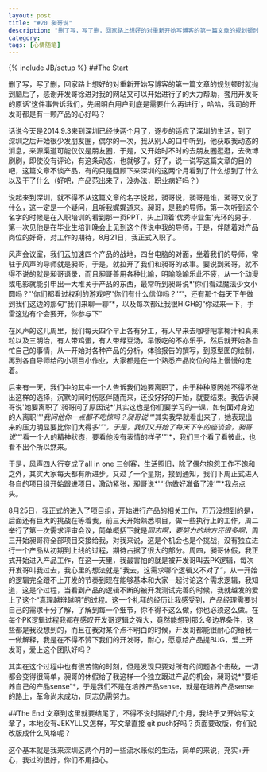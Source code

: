 ```yaml
---
layout: post
title: "#20 昶哥说"
description: "删了写，写了删，回家路上想好的对重新开始写博客的第一篇文章的规划顿时就抛到脑后了，感谢开发哥徐进对我的网站又可以开始进行了的大力帮助，套用开发哥的原话'件事告诉我们，先闹明白用户到底是需要什么再进行'，哈哈，我司的开发哥都是有一颗产品的心好吗？"
category: 
tags: [心情随笔]
---
```

{% include JB/setup %}
##The Start

  删了写，写了删，回家路上想好的对重新开始写博客的第一篇文章的规划顿时就抛到脑后了，感谢开发哥徐进对我的网站又可以开始进行了的大力帮助，套用开发哥的原话'这件事告诉我们，先闹明白用户到底是需要什么再进行'，哈哈，我司的开发哥都是有一颗产品的心好吗？  

  话说今天是2014.9.3来到深圳已经快两个月了，逐步的适应了深圳的生活，到了深圳之后开始很少发朋友圈，偶尔的一次，我从别人的口中听到，他获取我动态的消息，来源渠道可能仅仅是朋友圈，于是，又开始时不时的去朋友圈逛逛，去微博刷刷，即使没有评论，有这条动态，也就够了。好了，说一说写这篇文章的目的吧，这篇文章不谈产品，有的只是回顾下来深圳的这两个月看到了什么想到了什么以及干了什么（好吧，产品范出来了，没办法，职业病好吗？） 

  说起来到深圳，就不得不从这篇文章的名字说起，昶哥说，昶哥是谁，昶哥又说了什么，这一定是一个疑问，且听我娓娓道来。昶哥，是我的导师，第一次听到这个名字的时候是在入职培训的看到那一页PPT，头上顶着'优秀毕业生'光环的男子，第一次见他是在毕业生培训晚会上见到这个传说中我的导师，于是，伴随着对产品岗位的好奇，对工作的期待，8月21日，我正式入职了。 

  风声会议室，我们云加速四个产品的战地，四台电脑的对面，坐着我们的导师，常驻于风声的导师就是昶哥，于是，就拉开了我们和昶哥的故事。要说到昶哥，就不得不说的就是昶哥语录，而且昶哥善用各种比喻，明喻隐喻乐此不疲，从一个动漫或电影就能引申出一大堆关于产品的东西，最常听到昶哥说*'你们看过魔法少女小圆吗？''你们都看过权利的游戏吧''你们有什么信仰吗？'”'，还有那个每天下午做到我们这边的那句“我们来聊一聊”*，以及每次都让我很HIGH的“你过来一下，手雷这边有个会要开，你参与下” 

  在风声的这几周里，我们每天四个早上各有分工，有人早来去咖啡吧拿椰汁和真果粒以及三明治，有人带鸡蛋，有人带绿豆汤，早饭吃的不亦乐乎，然后就开始各自忙自己的事情，从一开始对各种产品的分析，体验报告的撰写，到原型图的绘制，再到各自导师给的小项目小作业，大家都是在一个熟悉产品岗位的路上慢慢的走着。 

  后来有一天，我们中的其中一个人告诉我们她要离职了，由于种种原因她不得不做出这样的选择，沉默的同时伤感伴随而来，还没好好的开始，就要结束。我告诉昶哥说'她要离职了'昶哥问了原因说*'其实这也是你们要学习的一课，如何面对身边的人离职'”'*我问他你一点都不吃惊吗？昶哥说*'“'其实我早就看出来了，她表现出来的压力明显要比你们大得多'”'*，于是，我们又开始了每天下午的座谈会，昶哥说*'“'看一个人的精神状态，要看他没有表情的样子'”'*，我们三个看了看彼此，也看不出个所以然来。 

  于是，风声四人行变成了all in one 三剑客，生活照旧，除了偶尔抱怨工作不饱和之外，其实大家每天都有所进步。又过了一个星期，接到通知，我们下周正式进入各自的项目组开始跟进项目，激动紧张，昶哥说*'“'你做好准备了没'”'*我点点头。 

  8月25日，我正式的进入了项目组，开始进行产品的相关工作，万万没想到的是，后面还有巨大的挑战在等着我，前三天开始熟悉项目，做一些执行上的工作，周二举行了第一次需求评审会议，简单概括下就是*同志啊，要努力的地方还很多啊*，周三开始昶哥将全部项目交接给我，对我来说，这是个机会也是个挑战，没有独立进行一个产品从初期到上线的过程，期待占据了很大的部分。周四，昶哥休假，我正式开始进入产品工作，在这一天里，我最害怕的就是被开发哥叫去PK逻辑，每次开发哥叫我过去，我心里的想法就是“我去，这需求哪个逻辑又不对了”，从一开始的逻辑完全跟不上开发的节奏到现在能够基本和大家一起讨论这个需求逻辑，我知道，这是个过程，当看到产品的逻辑不断的被开发测试完善的时候，我就越发的爱上了这个“真理越辩越明”的过程。这一个礼拜的经历让我感受到，产品经理需要对自己的需求十分了解，了解到每一个细节，你不得不这么做，你也必须这么做。在每个PK逻辑过程我都在感叹开发哥逻辑之强大，竟然能想到那么多边界条件，这些都是我没想到的，而且在我对某个点不明白的时候，开发哥都能很耐心的给我一一做解释，我是在不得不赞下我们的开发哥，耐心，愿意给产品提BUG，爱上开发哥，爱上这个团队好吗？ 

  其实在这个过程中也有很苦恼的时刻，但是发现只要对所有的问题各个击破，一切都会变得很简单，昶哥的休假给了我这样一个独立跟进产品的机会，昶哥说*“要培养自己的产品sense”*，于是我们不是在培养产品sense，就是在培养产品sense的路上，革命尚未成功，同志仍需努力。 

##The End
  文章到这里就要结尾了，不得不说时隔好几个月，我终于又开始写文章了，本地没有JEKYLL又怎样，写文章直接 git  push好吗？页面要改版，你们说改版成什么风格呢？ 

  这个基本就是我来深圳这两个月的一些流水账似的生活，简单的来说，充实+开心，我过的很好，你们不用担心。 








